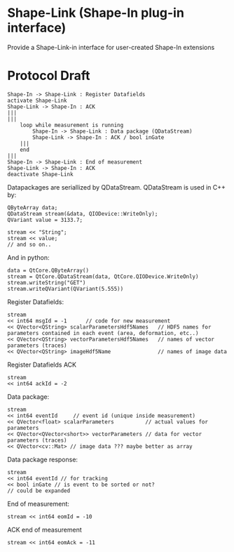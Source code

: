 # Shape-Link (Shape-In plug-in interface)

Provide a Shape-Link-in interface for user-created Shape-In extensions

# Protocol Draft

```plantuml
Shape-In -> Shape-Link : Register Datafields
activate Shape-Link
Shape-Link -> Shape-In : ACK
|||
|||
    loop while measurement is running
        Shape-In -> Shape-Link : Data package (QDataStream)
        Shape-Link -> Shape-In : ACK / bool inGate
    |||
    end
|||
Shape-In -> Shape-Link : End of measurement
Shape-Link -> Shape-In : ACK
deactivate Shape-Link
```

Datapackages are seriallized by QDataStream.
QDataStream is used in C++ by: 
```
QByteArray data;
QDataStream stream(&data, QIODevice::WriteOnly);
QVariant value = 3133.7;

stream << "String";
stream << value;
// and so on.. 
```
And in python:
```
data = QtCore.QByteArray()
stream = QtCore.QDataStream(data, QtCore.QIODevice.WriteOnly)
stream.writeString("GET")
stream.writeQVariant(QVariant(5.555))
```

Register Datafields:
```
stream
<< int64 msgId = -1      // code for new measurement
<< QVector<QString> scalarParametersHdf5Names   // HDF5 names for parameters contained in each event (area, deformation, etc..)
<< QVector<QString> vectorParametersHdf5Names   // names of vector parameters (traces)
<< QVector<QString> imageHdf5Name               // names of image data
```

Register Datafields ACK
```
stream
<< int64 ackId = -2
```

Data package:
```
stream
<< int64 eventId     // event id (unique inside measurement)
<< QVector<float> scalarParameters          // actual values for parameters
<< QVector<QVector<short>> vectorParameters // data for vector parameters (traces)
<< QVector<cv::Mat> // image data ??? maybe better as array
```

Data package response: 
```
stream
<< int64 eventId // for tracking
<< bool inGate // is event to be sorted or not?
// could be expanded
```

End of measurement:
```
stream << int64 eomId = -10
```

ACK end of measurement
```
stream << int64 eomAck = -11
```